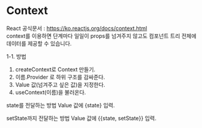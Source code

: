 # Context
  
React 공식문서 : https://ko.reactjs.org/docs/context.html  
context를 이용하면 단계마다 일일이 props를 넘겨주지 않고도 컴포넌트 트리 전체에 데이터를 제공할 수 있습니다.

1-1. 방법  
1. createContext로 Context 만들기.    
2. 이름.Provider 로 하위 구조를 감싸준다.  
3. Value 값(넘겨주고 싶은 값)을 지정한다.
4. useContext(이름)을 불러온다.

state를 전달하는 방법
Value 값에 {state} 입력.

setState까지 전달하는 방법
Value 값에 {{state, setState}} 입력.
